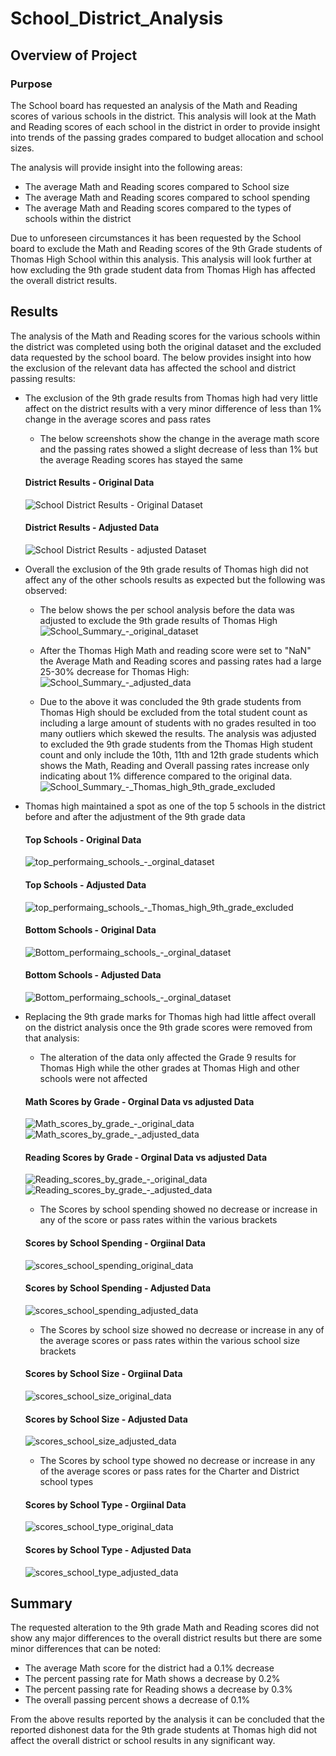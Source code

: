 # School_District_Analysis

## Overview of Project

### Purpose
The School board has requested an analysis of the Math and Reading scores of various schools in the district.
This analysis will look at the Math and Reading scores of each school in the district in order to provide insight into trends of the passing grades compared to budget allocation and school sizes.

The analysis will provide insight into the following areas:
 - The average Math and Reading scores compared to School size
 - The average Math and Reading scores compared to school spending
 - The average Math and Reading scores compared to the types of schools within the district
 
Due to unforeseen circumstances it has been requested by the School board to exclude the Math and Reading scores of the 9th Grade students of Thomas High School within this analysis.
This analysis will look further at how excluding the 9th grade student data from Thomas High has affected the overall district results.

## Results
The analysis of the Math and Reading scores for the various schools within the district was completed using both the original dataset and the excluded data requested by the school board.
The below provides insight into how the exclusion of the relevant data has affected the school and district passing results:

 - The exclusion of the 9th grade results from Thomas high had very little affect on the district results with a very minor difference of less than 1% change in the average scores and pass rates
	- The below screenshots show the change in the average math score and the passing rates showed a slight decrease of less than 1% but the average Reading scores has stayed the same
	#### District Results - Original Data
	![School District Results - Original Dataset](/analysis/School_District_Results_-_Original_Dataset.PNG)
	#### District Results - Adjusted Data
	![School District Results - adjusted Dataset](/analysis/School_District_Results_-_adjusted_data.PNG)

 - Overall the exclusion of the 9th grade results of Thomas high did not affect any of the other schools results as expected but the following was observed:
	- The below shows the per school analysis before the data was adjusted to exclude the 9th grade results of Thomas High
	![School_Summary_-_original_dataset](/analysis/School_Summary_-_original_dataset.PNG)
	
	- After the Thomas High Math and reading score were set to "NaN" the Average Math and Reading scores and passing rates had a large 25-30% decrease for Thomas High:
	![School_Summary_-_adjusted_data](/analysis/School_Summary_-_adjusted_data.PNG)
	
	- Due to the above it was concluded the 9th grade students from Thomas High should be excluded from the total student count as including a large amount of students with no grades resulted in too many outliers which skewed the results. 
	The analysis was adjusted to excluded the 9th grade students from the Thomas High student count and only include the 10th, 11th and 12th grade students which shows the Math, Reading and Overall passing rates increase only indicating about 1% difference
	compared to the original data.
	![School_Summary_-_Thomas_high_9th_grade_excluded](/analysis/School_Summary_-_Thomas_high_9th_grade_excluded.PNG)
 
 - Thomas high maintained a spot as one of the top 5 schools in the district before and after the adjustment of the 9th grade data
	#### Top Schools - Original Data
	![top_performaing_schools_-_orginal_dataset](/analysis/top_performaing_schools_-_orginal_dataset.PNG)
	#### Top Schools - Adjusted Data
	![top_performaing_schools_-_Thomas_high_9th_grade_excluded](/analysis/top_performaing_schools_-_Thomas_high_9th_grade_excluded.PNG)
	
	#### Bottom Schools - Original Data
	![Bottom_performaing_schools_-_orginal_dataset](/analysis/Bottom_performaing_schools_-_orginal_dataset.PNG)
	#### Bottom Schools - Adjusted Data
	![Bottom_performaing_schools_-_orginal_dataset](/analysis/Bottom_performaing_schools_-_Thomas_high_9th_grade_excluded.PNG)


 - Replacing the 9th grade marks for Thomas high had little affect overall on the district analysis once the 9th grade scores were removed from that analysis:
	- The alteration of the data only affected the Grade 9 results for Thomas High while the other grades at Thomas High and other schools were not affected
	#### Math Scores by Grade - Orginal Data vs adjusted Data
	![Math_scores_by_grade_-_original_data](/analysis/Math_scores_by_grade_-_original_data.PNG) ![Math_scores_by_grade_-_adjusted_data](/analysis/Math_scores_by_grade_-_adjusted_data.PNG)
	#### Reading Scores by Grade - Orginal Data vs adjusted Data
	![Reading_scores_by_grade_-_original_data](/analysis/Math_scores_by_grade_-_original_data.PNG) ![Reading_scores_by_grade_-_adjusted_data](/analysis/Math_scores_by_grade_-_adjusted_data.PNG)
	- The Scores by school spending showed no decrease or increase in any of the score or pass rates within the various brackets
	#### Scores by School Spending - Orgiinal Data
	![scores_school_spending_original_data](/analysis/scores_school_spending_original_data.PNG)
	#### Scores by School Spending - Adjusted Data
	![scores_school_spending_adjusted_data](/analysis/scores_school_spending_adjusted_data.PNG)
	- The Scores by school size showed no decrease or increase in any of the average scores or pass rates within the various school size brackets
	#### Scores by School Size - Orgiinal Data
	![scores_school_size_original_data](/analysis/scores_school_size_original_data.PNG)
	#### Scores by School Size - Adjusted Data
	![scores_school_size_adjusted_data](/analysis/scores_school_size_adjusted_data.PNG)
	- The Scores by school type showed no decrease or increase in any of the average scores or pass rates for the Charter and District school types
	#### Scores by School Type - Orgiinal Data
	![scores_school_type_original_data](/analysis/scores_school_type_original_data.PNG)
	#### Scores by School Type - Adjusted Data
	![scores_school_type_adjusted_data](/analysis/scores_school_type_adjusted_data.PNG)

## Summary

The requested alteration to the 9th grade Math and Reading scores did not show any major differences to the overall district results but there are some minor differences that can be noted:
 - The average Math score for the district had a 0.1% decrease 
 - The percent passing rate for Math shows a decrease by 0.2%
 - The percent passing rate for Reading shows a decrease by 0.3%
 - The overall passing percent shows a decrease of 0.1%
 
From the above results reported by the analysis it can be concluded that the reported dishonest data for the 9th grade students at Thomas high did not affect the overall district or school results in any significant way.
